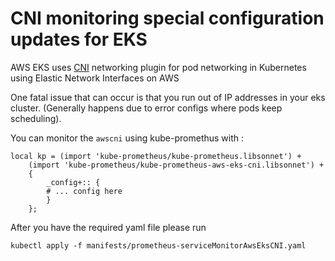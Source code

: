 # CNI monitoring special configuration updates for EKS

AWS EKS uses [CNI](https://github.com/aws/amazon-vpc-cni-k8s) networking plugin for pod networking in Kubernetes using Elastic Network Interfaces on AWS

One fatal issue that can occur is that you run out of IP addresses in your eks cluster. (Generally happens due to error configs where pods keep scheduling).

You can monitor the `awscni` using kube-promethus with : 
```
local kp = (import 'kube-prometheus/kube-prometheus.libsonnet') +
    (import 'kube-prometheus/kube-prometheus-aws-eks-cni.libsonnet') +
	{
        _config+:: {
		# ... config here
		}
    };
```

After you have the required yaml file please run

```
kubectl apply -f manifests/prometheus-serviceMonitorAwsEksCNI.yaml
```
